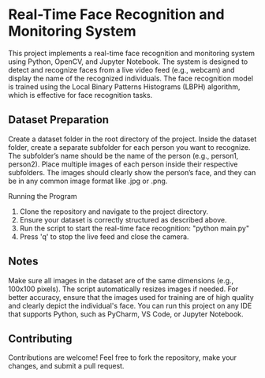 # Real-Time Face Recognition and Monitoring System
This project implements a real-time face recognition and monitoring system using Python, OpenCV, and Jupyter Notebook. The system is designed to detect and recognize faces from a live video feed (e.g., webcam) and display the name of the recognized individuals. The face recognition model is trained using the Local Binary Patterns Histograms (LBPH) algorithm, which is effective for face recognition tasks.


## Dataset Preparation
Create a dataset folder in the root directory of the project.
Inside the dataset folder, create a separate subfolder for each person you want to recognize. The subfolder’s name should be the name of the person (e.g., person1, person2).
Place multiple images of each person inside their respective subfolders. The images should clearly show the person’s face, and they can be in any common image format like .jpg or .png.

Running the Program
1. Clone the repository and navigate to the project directory.
2. Ensure your dataset is correctly structured as described above.
3. Run the script to start the real-time face recognition:   "python main.py"
4. Press 'q' to stop the live feed and close the camera.

## Notes
Make sure all images in the dataset are of the same dimensions (e.g., 100x100 pixels). The script automatically resizes images if needed.
For better accuracy, ensure that the images used for training are of high quality and clearly depict the individual's face. You can run this project on any IDE that supports Python, such as PyCharm, VS Code, or Jupyter Notebook.

## Contributing
Contributions are welcome! Feel free to fork the repository, make your changes, and submit a pull request.
